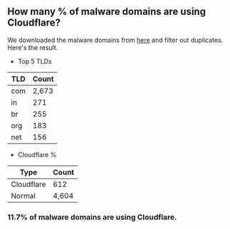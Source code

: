 ## How many % of malware domains are using Cloudflare?


We downloaded the malware domains from [here](https://urlhaus.abuse.ch) and filter out duplicates.
Here's the result.


[//]: # (start replacement)


- Top 5 TLDs

| TLD | Count |
| --- | --- |
| com | 2,673 |
| in | 271 |
| br | 255 |
| org | 183 |
| net | 156 |


- Cloudflare %

| Type | Count |
| --- | --- |
| Cloudflare | 612 |
| Normal | 4,604 |


### 11.7% of malware domains are using Cloudflare.